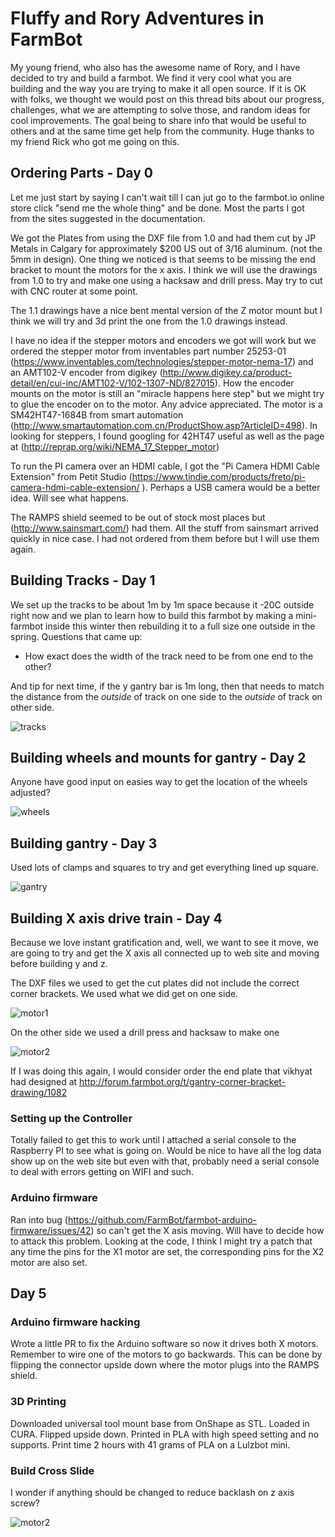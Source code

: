 
# Fluffy and Rory Adventures in FarmBot

My young friend, who also has the awesome name of Rory, and I have decided to try and build a farmbot. We find it very cool what you are building and the way you are trying to make it all open source. If it is OK with folks, we thought we would post  on this thread bits about our progress, challenges, what we are attempting to solve those, and  random ideas for cool improvements. The goal being to share info that would be useful to others and at the same time get help from the community. Huge thanks to my friend Rick who got me going on this. 


## Ordering Parts - Day 0 

Let me just start by saying I can't wait till I can jut go to the farmbot.io online store click "send me the whole thing" and be done. Most the parts I got from the sites suggested in the documentation.  

We got the Plates from using the DXF file from 1.0 and had them cut by JP Metals in Calgary for approximately $200 US out of 3/16 aluminum. (not the 5mm in design). One thing we noticed is that seems to be missing the end bracket to mount the motors for the x axis. I think we will use the drawings from 1.0 to try and make one using a hacksaw and drill press. May try to cut with CNC router at some point. 

The 1.1 drawings have a nice bent mental version of the Z motor mount but I think we will try and 3d print the one from the 1.0 drawings instead. 

I have no idea if the stepper motors and encoders we got will work but we ordered the stepper motor from inventables part number 25253-01 (https://www.inventables.com/technologies/stepper-motor-nema-17)  and an AMT102-V encoder from digikey (http://www.digikey.ca/product-detail/en/cui-inc/AMT102-V/102-1307-ND/827015). How the encoder mounts on the motor is still an "miracle happens here step" but we might try to glue the encoder on to the motor. Any advice appreciated.  The motor is a SM42HT47-1684B from smart automation (http://www.smartautomation.com.cn/ProductShow.asp?ArticleID=498). In looking for steppers, I found googling for 42HT47 useful as well as the page at  (http://reprap.org/wiki/NEMA_17_Stepper_motor)

To run the PI camera over an HDMI cable, I got the "Pi Camera HDMI Cable Extension" from  Petit Studio (https://www.tindie.com/products/freto/pi-camera-hdmi-cable-extension/ ). Perhaps a USB camera would be a better idea. Will see what happens. 

The RAMPS shield seemed to be out of stock most places but (http://www.sainsmart.com/) had them. All the stuff from sainsmart arrived quickly in nice case. I had not ordered  from them before but I will use them again. 


## Building Tracks - Day 1

We set up the tracks to be about 1m by 1m space because it -20C outside right now and we plan to learn how to build this farmbot by making a mini-farmbot inside this winter then rebuilding it to a full size one outside in the spring. Questions that came up:

* How exact does the width of the track need to be from one end to the other?

And tip for next time, if the y gantry bar is 1m long, then that needs to match the distance from the *outside* of track on one side to the *outside* of track on other side.

![tracks](images/_DSC0314.jpg)

## Building wheels and mounts for gantry - Day 2

Anyone have good input on easies way to get the location of the wheels adjusted?

![wheels](images/_DSC0320.jpg)


## Building gantry - Day 3 

Used lots of clamps and squares to try and get everything lined up square.

![gantry](images/_DSC0336.jpg)


## Building X axis drive train - Day 4

Because we love instant gratification and, well, we want to see it move, we are going to try and get the X axis all connected up to web site and moving before building y and z.

The DXF files we used to get the cut plates did not include the correct corner brackets. We used what we did get on one side.

![motor1](images/_DSC0340.jpg)

On the other side  we used a drill press and hacksaw to make one

![motor2](images/_DSC0339.jpg)

If I was doing this again, I would consider order the end plate that vikhyat had designed at http://forum.farmbot.org/t/gantry-corner-bracket-drawing/1082 


### Setting up the Controller

Totally failed to get this to work until I attached a serial console to the Raspberry PI  to see what is going on. Would be nice to have all the log data show up on the web site but even with that, probably need a serial console to deal with errors getting on WIFI and such.

### Arduino firmware

Ran into bug (https://github.com/FarmBot/farmbot-arduino-firmware/issues/42) so can't get the X asis moving. Will have to decide how to attack this problem. Looking at the code, I think I might try a patch that any time the pins for the X1 motor are set, the corresponding pins for the X2 motor are also set.


## Day 5

### Arduino firmware hacking

Wrote a little PR to fix the Arduino software so now it drives both X motors. Remember to wire one of the motors to go backwards. This can be done by flipping the connector upside down where the motor plugs into the RAMPS shield. 

### 3D Printing

Downloaded universal tool mount base from OnShape as STL. Loaded in CURA. Flipped upside down. Printed in PLA with high speed setting and no supports. Print time 2 hours with 41 grams of PLA on a Lulzbot mini.

### Build Cross Slide

I wonder if anything should be changed to reduce backlash on z axis screw?

![motor2](images/_DSC0351.jpg)



